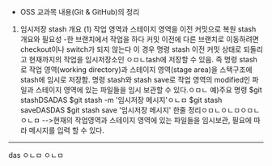 - OSS 교과목 내용(Git & GitHub)의 정리
1. 임시저장 stash 개요
(1) 작업 영역과 스테이지 영역을 이전 커밋으로 복원
stash 개요와 필요성
-한 브랜치에서 작업을 하다 커밋 이전에 다른 브랜치로 이동하려면 checkout이나 switch가 되지 않는다
이 경우 명령 stash 이전 커밋 상태로 되돌리고 현재까지의 작업을 임시저장소인 ㅇㅁㄴtash에 저장할 수 있음.
즉 명령 stash로 작업 영역(working directory)과 스테이지 영역(stage area)을 스택구조에 stash에 임시로 저장함. 명령 stash와 stash save로 작업 영역의 modified인 파일과 스테이지 영역에 있는 파일들을 임시 보관할 수 있다.ㅇㅁㄴ
예)주요 명령
$git stashDSADAS
$git stash -m '임시저장 메시지'ㅇㄴㅁ
$git stash saveDASDAS
$git stash save '임시저장 메시지'
한줄 정리ㅇㅁㄴㅇㄴㅁㅇㅁㄴㅇㄴㅁ
-->현재의 작업영역과 스테이지 영역에 있는 파일들을 임시보관, 필요에 따라 메시지를 입력 할 수 있다.
--------------------------------------------------------------------------------------------------------------------------------------------------------------------------------------------------------
das
ㅇㄴㅁ
ㅇㄴㅁ
